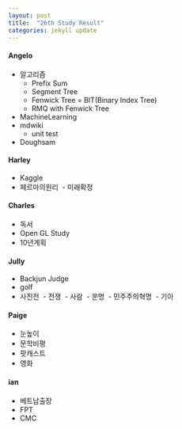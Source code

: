 ```yaml
---
layout: post
title:  "26th Study Result"
categories: jekyll update
---
```


#### Angelo
- 알고리즘
  - Prefix Sum
  - Segment Tree
  - Fenwick Tree = BIT(Binary Index Tree)
  - RMQ with Fenwick Tree
- MachineLearning
- mdwiki
  - unit test
- Doughsam

#### Harley
- Kaggle
- 페르마의원리
  - 미래확정

#### Charles
 - 독서
 - Open GL Study
 - 10년계획

#### Jully
 - Backjun Judge
 - golf
 - 사진전
  - 전쟁
  - 사람
  - 운명
  - 민주주의혁명
  - 기아

#### Paige
- 눈높이
- 문학비평
- 팟캐스트
- 영화

#### ian
 - 베트남출장
  - FPT
  - CMC
